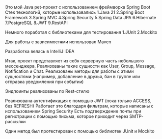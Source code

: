 Это мой Java pet-проект с использованием фреймворка Spring Boot
Стек технологий, которые использовались
1.Java 21
2.Spring Boot Framework 
3.Spring MVC
4.Spring Security 
5.Spring Data JPA
6.Hibernate
7.PostgreSQL
8.JWT 
9.RestAPI

Немного поработал с библиотеками для тестирования
1.JUnit
2.Mockito

Для работы с зависимостями использовал Maven

Разработка велась в IntelliJ IDEA

Итак, проект представляет из себя серверную часть небольшого мессенджера.
Реализованы такие сущности как User, Group, Message, Notification и Chat.
Реализованы методы для работы с этими сущностями (например, добавление в друзья, 
бан в группе или отправка уведомления при событии)

Эндпоинты реализованы по Rest-стилю

Реализована аутентификация с помощью JWT (пока только ACCESS, без REFRESH)
Работает это благодаря фильтрам, которые написаны с использованием Spring Security 
Есть подтверждение почты при регистрации с помощью письма, которое приходит через SMTP-рассылки

Один метод был протестирован с помощью библиотек JUnit и Mockito
